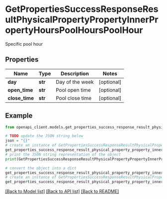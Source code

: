 # GetPropertiesSuccessResponseResultPhysicalPropertyPropertyInnerPropertyHoursPoolHoursPoolHour

Specific pool hour

## Properties

Name | Type | Description | Notes
------------ | ------------- | ------------- | -------------
**day** | **str** | Day of the week | [optional] 
**open_time** | **str** | Pool open time | [optional] 
**close_time** | **str** | Pool close time | [optional] 

## Example

```python
from openapi_client.models.get_properties_success_response_result_physical_property_property_inner_property_hours_pool_hours_pool_hour import GetPropertiesSuccessResponseResultPhysicalPropertyPropertyInnerPropertyHoursPoolHoursPoolHour

# TODO update the JSON string below
json = "{}"
# create an instance of GetPropertiesSuccessResponseResultPhysicalPropertyPropertyInnerPropertyHoursPoolHoursPoolHour from a JSON string
get_properties_success_response_result_physical_property_property_inner_property_hours_pool_hours_pool_hour_instance = GetPropertiesSuccessResponseResultPhysicalPropertyPropertyInnerPropertyHoursPoolHoursPoolHour.from_json(json)
# print the JSON string representation of the object
print(GetPropertiesSuccessResponseResultPhysicalPropertyPropertyInnerPropertyHoursPoolHoursPoolHour.to_json())

# convert the object into a dict
get_properties_success_response_result_physical_property_property_inner_property_hours_pool_hours_pool_hour_dict = get_properties_success_response_result_physical_property_property_inner_property_hours_pool_hours_pool_hour_instance.to_dict()
# create an instance of GetPropertiesSuccessResponseResultPhysicalPropertyPropertyInnerPropertyHoursPoolHoursPoolHour from a dict
get_properties_success_response_result_physical_property_property_inner_property_hours_pool_hours_pool_hour_from_dict = GetPropertiesSuccessResponseResultPhysicalPropertyPropertyInnerPropertyHoursPoolHoursPoolHour.from_dict(get_properties_success_response_result_physical_property_property_inner_property_hours_pool_hours_pool_hour_dict)
```
[[Back to Model list]](../README.md#documentation-for-models) [[Back to API list]](../README.md#documentation-for-api-endpoints) [[Back to README]](../README.md)


